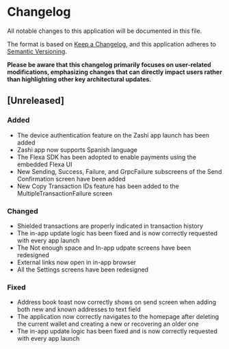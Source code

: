 # Changelog
All notable changes to this application will be documented in this file.

The format is based on [Keep a Changelog](https://keepachangelog.com/en/1.0.0/),
and this application adheres to [Semantic Versioning](https://semver.org/spec/v2.0.0.html).

**Please be aware that this changelog primarily focuses on user-related modifications, emphasizing changes that can
directly impact users rather than highlighting other key architectural updates.**

## [Unreleased]

### Added
- The device authentication feature on the Zashi app launch has been added
- Zashi app now supports Spanish language
- The Flexa SDK has been adopted to enable payments using the embedded Flexa UI
- New Sending, Success, Failure, and GrpcFailure subscreens of the Send Confirmation screen have been added
- New Copy Transaction IDs feature has been added to the MultipleTransactionFailure screen

### Changed
- Shielded transactions are properly indicated in transaction history
- The in-app update logic has been fixed and is now correctly requested with every app launch
- The Not enough space and In-app udpate screens have been redesigned
- External links now open in in-app browser
- All the Settings screens have been redesigned

### Fixed
- Address book toast now correctly shows on send screen when adding both new and known addresses to text field
- The application now correctly navigates to the homepage after deleting the current wallet and creating a new or
  recovering an older one
- The in-app update logic has been fixed and is now correctly requested with every app launch
